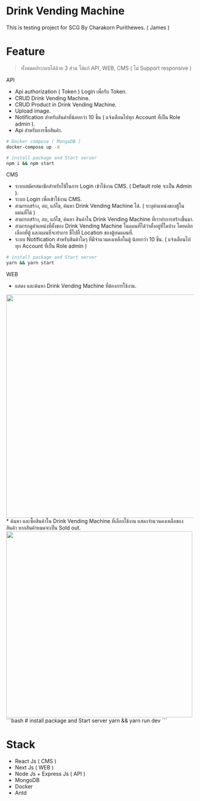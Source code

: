 # Drink Vending Machine
This is testing project for SCG By Charakorn Purithewes. ( James )

# Feature
> ทั้งหมดประกอบได้ด้วย 3 ส่วน ได้แก้ API, WEB, CMS ( ไม่ Support responsive )

API
* Api authorization ( Token ) Login เพื่อรับ Token.
* CRUD Drink Vending Machine.
* CRUD Product in Drink Vending Machine.
* Upload image.
* Notification สำหรับสินค้าที่น้อยกว่า 10 ชิ้น ( แจ้งเตือนไปทุก Account ที่เป็น Role admin ).
* Api สำหรับการซื้อสินค้า.

```bash
# Docker compose ( MongoDB )
docker-compose up -d

# install package and Start server
npm i && npm start
```

CMS
* ระบบสมัครสมาชิกสำหรับใช้ในการ Login เข้าใช้งาน CMS. ( Default role จะเป็น Admin ).
* ระบบ Login เพื่อเข้าใช้งาน CMS.
* สามารถสร้าง, ลบ, แก้ไข, ค้นหา Drink Vending Machine ได้. ( ระบุตำแหน่งของตู้ในแผนที่ได้ )
* สามารถสร้าง, ลบ, แก้ไข, ค้นหา สินค้าใน Drink Vending Machine ที่เราทำการสร้างขึ้นมา.
* สามารถดูตำแหน่งที่ตั้งของ Drink Vending Machine ในแผนที่ได้ว่าตั้งอยู่ที่ใดบ้าง โดยคลิกเลือกที่ตู้ และแผนที่จะทำการ ชี้ไปที่ Location ของตู้บนแผนที่.
* ระบบ Notification สำหรับสินค้าใดๆ ที่มีจำนวนคงเหลือในตู้ น้อยกว่า 10 ชิ้น. ( แจ้งเตือนไปทุก Account ที่เป็น Role admin )

```bash
# install package and Start server
yarn && yarn start
```

WEB
* แสดง และค้นหา Drink Vending Machine ที่ต้องการใช้งาน.
<div style="display: flex;">
  <img src="https://user-images.githubusercontent.com/101004644/156893353-ff51cdee-7b52-471c-a5b3-9c559c6759a7.png" width="600px;">
</div>
* ค้นหา และซื้อสินค้าใน Drink Vending Machine ที่เลือกใช้งาน แสดงจำนวนคงเหลือของสินค้า หากสินค้าหมดจะเป็น Sold out.
<div style="display: flex;">
  <img src="https://user-images.githubusercontent.com/101004644/156893519-c65f3b4e-e578-40bd-b8e8-d13bee61f406.png" width="500px;">
</div>
```bash
# install package and Start server
yarn && yarn run dev
```

# Stack
* React Js ( CMS )
* Next Js ( WEB )
* Node Js + Express Js ( API )
* MongoDB
* Docker
* Antd

